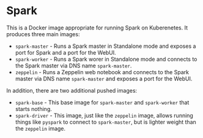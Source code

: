 # Spark

This is a Docker image appropriate for running Spark on Kuberenetes. It produces three main images:
* `spark-master` - Runs a Spark master in Standalone mode and exposes a port for Spark and a port for the WebUI.
* `spark-worker` - Runs a Spark worer in Standalone mode and connects to the Spark master via DNS name `spark-master`.
* `zeppelin` - Runs a Zeppelin web notebook and connects to the Spark master via DNS name `spark-master` and exposes a port for the WebUI.

In addition, there are two additional pushed images:
* `spark-base` - This base image for `spark-master` and `spark-worker` that starts nothing.
* `spark-driver` - This image, just like the `zeppelin` image, allows running things like `pyspark` to connect to `spark-master`, but is lighter weight than the `zeppelin` image.
